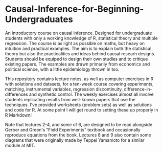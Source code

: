 # Causal-Inference-for-Beginning-Undergraduates
An introductory course on causal inference. Designed for undergraduate students with only a working knowledge of R, statistical theory and multiple regression. The course is as light as possible on maths, but heavy on intuition and practical examples. The aim is to explain both the statistical theory but also the practicalities and ideas behind causal researh designs. Students should be equiped to design their own studies and to critique existing papers. The examples are drawn primarily from economics and political science, with a little epidemiology thrown in too.

This repository contains lecture notes, as well as computer exercises in R with solutions and datasets, for a ten-week course covering experiments, matching, instrumental variables, regression discontinuity, difference-in-differences and synthetic control. The weekly exercises almost all involve students replicating results from well-known papers that use the techniques. I've provided worksheets (problem sets) as well as solutions and code for R. At some point I will get round to setting these up properly in R Markdown!

Note that lectures 2-4, and some of 6, are designed to be read alongside Gerber and Green's "Field Experiments" textbook and occasionally reproduce equations from the book. Lectures 8 and 9 also contain some diagrams that were originally made by Teppei Yamamoto for a similar module at MIT.
